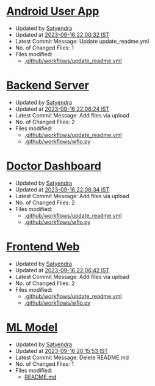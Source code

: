 # [**Android User App**](https://github.com/SwasthBharat/Android-User-app)
   - Updated by [Satyendra](https://github.com/S4tyendra)
   - Updated at [2023-09-16 22:00:32 IST](https://github.com/SwasthBharat/Android-User-app/commit/eb54bd8a0044d4f1333182c46ce86f85d6683875)
   - Latest Commit Message: Update update_readme.yml
   - No. of Changed Files: 1
   - Files modified: 
      - [.github/workflows/update_readme.yml](https://github.com/SwasthBharat/Android-User-app/blob/dd288b21508cf4d31f685b868e48c620261802bb/.github%2Fworkflows%2Fupdate_readme.yml)



# [**Backend Server**](https://github.com/SwasthBharat/Backend-Server)
   - Updated by [Satyendra](https://github.com/S4tyendra)
   - Updated at [2023-09-16 22:06:24 IST](https://github.com/SwasthBharat/Backend-Server/commit/d96b0ec4704e6c6283925d45cba09c9af9b847ba)
   - Latest Commit Message: Add files via upload
   - No. of Changed Files: 2
   - Files modified: 
      - [.github/workflows/update_readme.yml](https://github.com/SwasthBharat/Backend-Server/blob/7bfa5504a168ae091c63ea1bae4186d4ab6d51c3/.github%2Fworkflows%2Fupdate_readme.yml)
      - [.github/workflows/wflo.py](https://github.com/SwasthBharat/Backend-Server/blob/7bfa5504a168ae091c63ea1bae4186d4ab6d51c3/.github%2Fworkflows%2Fwflo.py)



# [**Doctor Dashboard**](https://github.com/SwasthBharat/Doctor-Dashboard)
   - Updated by [Satyendra](https://github.com/S4tyendra)
   - Updated at [2023-09-16 22:06:34 IST](https://github.com/SwasthBharat/Doctor-Dashboard/commit/442151cca4ec209336abfe24a2d62bbba3e338ba)
   - Latest Commit Message: Add files via upload
   - No. of Changed Files: 2
   - Files modified: 
      - [.github/workflows/update_readme.yml](https://github.com/SwasthBharat/Doctor-Dashboard/blob/90f3ed3c0fbf43e8c62f39a9995c8f3bcbb1dbca/.github%2Fworkflows%2Fupdate_readme.yml)
      - [.github/workflows/wflo.py](https://github.com/SwasthBharat/Doctor-Dashboard/blob/90f3ed3c0fbf43e8c62f39a9995c8f3bcbb1dbca/.github%2Fworkflows%2Fwflo.py)



# [**Frontend Web**](https://github.com/SwasthBharat/Frontend-Web)
   - Updated by [Satyendra](https://github.com/S4tyendra)
   - Updated at [2023-09-16 22:06:42 IST](https://github.com/SwasthBharat/Frontend-Web/commit/3d65a04ac6bda98c9538af4338081fbc21beb80c)
   - Latest Commit Message: Add files via upload
   - No. of Changed Files: 2
   - Files modified: 
      - [.github/workflows/update_readme.yml](https://github.com/SwasthBharat/Frontend-Web/blob/75a3f78f4ef21dc3788917f894fcb0b38cee1bdf/.github%2Fworkflows%2Fupdate_readme.yml)
      - [.github/workflows/wflo.py](https://github.com/SwasthBharat/Frontend-Web/blob/75a3f78f4ef21dc3788917f894fcb0b38cee1bdf/.github%2Fworkflows%2Fwflo.py)



# [**ML Model**](https://github.com/SwasthBharat/ML-Model)
   - Updated by [Satyendra](https://github.com/S4tyendra)
   - Updated at [2023-09-16 20:15:53 IST](https://github.com/SwasthBharat/ML-Model/commit/917e6eae9ecd3e280307d63793f1040984fc19f4)
   - Latest Commit Message: Delete README.md
   - No. of Changed Files: 1
   - Files modified: 
      - [README.md](https://github.com/SwasthBharat/ML-Model/blob/917e6eae9ecd3e280307d63793f1040984fc19f4/README.md)



